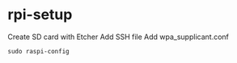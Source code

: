 # rpi-setup

Create SD card with Etcher
  Add SSH file
  Add wpa_supplicant.conf

`sudo raspi-config`
